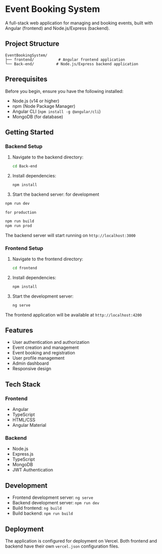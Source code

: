 # Event Booking System

A full-stack web application for managing and booking events, built with Angular (frontend) and Node.js/Express (backend).

## Project Structure

```
EventBookingSystem/
├── frontend/           # Angular frontend application
└── Back-end/          # Node.js/Express backend application
```

## Prerequisites

Before you begin, ensure you have the following installed:
- Node.js (v14 or higher)
- npm (Node Package Manager)
- Angular CLI (`npm install -g @angular/cli`)
- MongoDB (for database)

## Getting Started

### Backend Setup

1. Navigate to the backend directory:
   ```bash
   cd Back-end
   ```

2. Install dependencies:
   ```bash
   npm install
   ```

34. Start the backend server:
    for development
   ```bash
   npm run dev
   ```
    for production
   ```bash
   npm run build
   npm run prod
   ```

The backend server will start running on `http://localhost:3000`

### Frontend Setup

1. Navigate to the frontend directory:
   ```bash
   cd frontend
   ```

2. Install dependencies:
   ```bash
   npm install
   ```

3. Start the development server:
   ```bash
   ng serve
   ```

The frontend application will be available at `http://localhost:4200`

## Features

- User authentication and authorization
- Event creation and management
- Event booking and registration
- User profile management
- Admin dashboard
- Responsive design

## Tech Stack

### Frontend
- Angular
- TypeScript
- HTML/CSS
- Angular Material

### Backend
- Node.js
- Express.js
- TypeScript
- MongoDB
- JWT Authentication

## Development

- Frontend development server: `ng serve`
- Backend development server: `npm run dev`
- Build frontend: `ng build`
- Build backend: `npm run build`

## Deployment

The application is configured for deployment on Vercel. Both frontend and backend have their own `vercel.json` configuration files.

